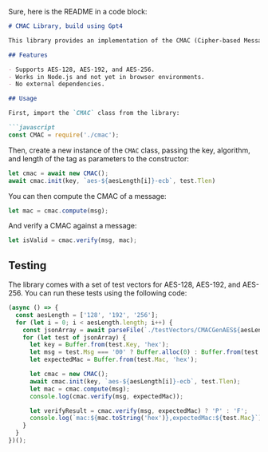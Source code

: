 Sure, here is the README in a code block:

```markdown
# CMAC Library, build using Gpt4

This library provides an implementation of the CMAC (Cipher-based Message Authentication Code) algorithm, which is a versatile cryptographic checksum used for data integrity and authenticity.

## Features

- Supports AES-128, AES-192, and AES-256.
- Works in Node.js and not yet in browser environments.
- No external dependencies.

## Usage

First, import the `CMAC` class from the library:

```javascript
const CMAC = require('./cmac');
```

Then, create a new instance of the `CMAC` class, passing the key, algorithm, and length of the tag as parameters to the constructor:

```javascript
let cmac = await new CMAC();
await cmac.init(key, `aes-${aesLength[i]}-ecb`, test.Tlen)
```

You can then compute the CMAC of a message:

```javascript
let mac = cmac.compute(msg);
```

And verify a CMAC against a message:

```javascript
let isValid = cmac.verify(msg, mac);
```

## Testing

The library comes with a set of test vectors for AES-128, AES-192, and AES-256. You can run these tests using the following code:

```javascript
(async () => {
  const aesLength = ['128', '192', '256'];
  for (let i = 0; i < aesLength.length; i++) {
    const jsonArray = await parseFile(`./testVectors/CMACGenAES${aesLength[i]}.rsp`);
    for (let test of jsonArray) {
      let key = Buffer.from(test.Key, 'hex');
      let msg = test.Msg === '00' ? Buffer.alloc(0) : Buffer.from(test.Msg, 'hex');
      let expectedMac = Buffer.from(test.Mac, 'hex');

      let cmac = new CMAC();
      await cmac.init(key, `aes-${aesLength[i]}-ecb`, test.Tlen);
      let mac = cmac.compute(msg);
      console.log(cmac.verify(msg, expectedMac));

      let verifyResult = cmac.verify(msg, expectedMac) ? 'P' : 'F';
      console.log(`mac:${mac.toString('hex')},expectedMac:${test.Mac}`);
    }
  }
})();
```
```

